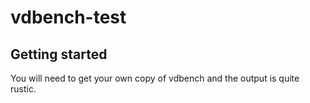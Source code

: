 # vdbench-test



## Getting started

You will need to get your own copy of vdbench and the output is quite rustic.


